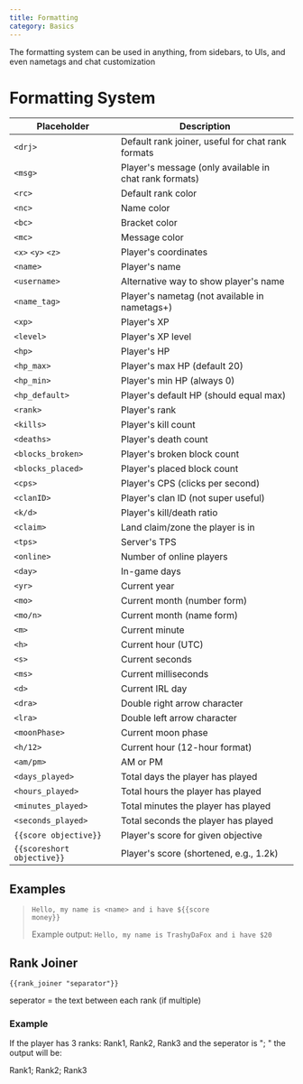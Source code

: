 ```yaml
---
title: Formatting
category: Basics
---
```


The formatting system can be used in anything, from sidebars, to UIs, and even nametags and chat customization

# Formatting System

| Placeholder                   | Description                                                               |
|------------------------------|---------------------------------------------------------------------------|
| `<drj>`                      | Default rank joiner, useful for chat rank formats                         |
| `<msg>`                      | Player's message (only available in chat rank formats)                    |
| `<rc>`                       | Default rank color                                                        |
| `<nc>`                       | Name color                                                                |
| `<bc>`                       | Bracket color                                                             |
| `<mc>`                       | Message color                                                             |
| `<x>` `<y>` `<z>`            | Player's coordinates                                                      |
| `<name>`                     | Player's name                                                             |
| `<username>`                 | Alternative way to show player's name                                     |
| `<name_tag>`                 | Player's nametag (not available in nametags+)                             |
| `<xp>`                       | Player's XP                                                               |
| `<level>`                    | Player's XP level                                                         |
| `<hp>`                       | Player's HP                                                               |
| `<hp_max>`                   | Player's max HP (default 20)                                              |
| `<hp_min>`                   | Player's min HP (always 0)                                                |
| `<hp_default>`               | Player's default HP (should equal max)                                    |
| `<rank>`                     | Player's rank                                                             |
| `<kills>`                    | Player's kill count                                                       |
| `<deaths>`                   | Player's death count                                                      |
| `<blocks_broken>`            | Player's broken block count                                               |
| `<blocks_placed>`            | Player's placed block count                                               |
| `<cps>`                      | Player's CPS (clicks per second)                                          |
| `<clanID>`                   | Player's clan ID (not super useful)                                       |
| `<k/d>`                      | Player's kill/death ratio                                                 |
| `<claim>`                    | Land claim/zone the player is in                                          |
| `<tps>`                      | Server's TPS                                                              |
| `<online>`                   | Number of online players                                                  |
| `<day>`                      | In-game days                                                              |
| `<yr>`                       | Current year                                                              |
| `<mo>`                       | Current month (number form)                                               |
| `<mo/n>`                     | Current month (name form)                                                 |
| `<m>`                        | Current minute                                                            |
| `<h>`                        | Current hour (UTC)                                                        |
| `<s>`                        | Current seconds                                                           |
| `<ms>`                       | Current milliseconds                                                      |
| `<d>`                        | Current IRL day                                                           |
| `<dra>`                      | Double right arrow character                                              |
| `<lra>`                      | Double left arrow character                                               |
| `<moonPhase>`                | Current moon phase                                                        |
| `<h/12>`                     | Current hour (12-hour format)                                             |
| `<am/pm>`                    | AM or PM                                                                  |
| `<days_played>`              | Total days the player has played                                          |
| `<hours_played>`             | Total hours the player has played                                         |
| `<minutes_played>`           | Total minutes the player has played                                       |
| `<seconds_played>`           | Total seconds the player has played                                       |
| <code v-pre>{{score objective}}</code>      | Player's score for given objective |
| <code v-pre>{{scoreshort objective}}</code> | Player's score (shortened, e.g., 1.2k) |

## Examples

> <code v-pre>Hello, my name is &lt;name&gt; and i have ${{score money}}</code>
> 
> Example output: `Hello, my name is TrashyDaFox and i have $20`

## Rank Joiner

<code v-pre>{{rank_joiner "separator"}}</code>

seperator = the text between each rank (if multiple)

### Example

If the player has 3 ranks: Rank1, Rank2, Rank3 and the seperator is "; " the output will be:

Rank1; Rank2; Rank3